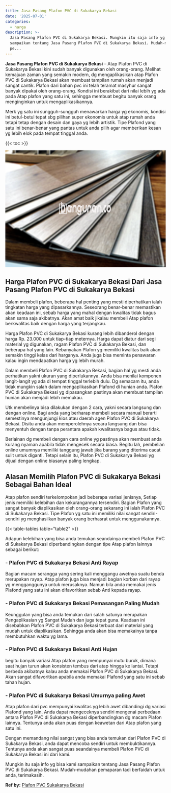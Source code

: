 ```yaml
---
title: Jasa Pasang Plafon PVC di Sukakarya Bekasi
date: '2025-07-01'
categories:
  - harga
description: >-
  Jasa Pasang Plafon PVC di Sukakarya Bekasi. Mungkin itu saja info yg bisa kami
  sampaikan tentang Jasa Pasang Plafon PVC di Sukakarya Bekasi. Mudah-mudahan
  pe...
---
```


**Jasa Pasang Plafon PVC di Sukakarya Bekasi** – Atap Plafon PVC di Sukakarya Bekasi kini sudah banyak digunakan oleh orang-orang. Melihat kemajuan zaman yang semakin modern, dg mengaplikasikan atap Plafon PVC di Sukakarya Bekasi akan membuat tampilan rumah akan menjadi sangat cantik. Plafon dari bahan pvc ini telah teramat masyhur sangat banyak dipakai oleh orang-orang. Kondisi ini berakibat dari nilai lebih yg ada pada Atap plafon yang satu ini, sehingga membuat begitu banyak orang menginginkan untuk mengaplikasikannya.

Merk yg satu ini sungguh-sungguh menawarkan harga yg ekonomis, kondisi ini betul-betul tepat sbg pilihan super ekonomis untuk atap rumah anda tetapi tetap dengan desain dan gaya yg lebih artistik. Tipe Plafond yang satu ini benar-benar yang pantas untuk anda pilih agar memberikan kesan yg lebih elok pada tempat tinggal anda.

{{< toc >}}

![Jasa Pasang Plafon PVC di Sukakarya Bekasi](/images/flafond-pvc-murah29.png)

## Harga Plafon PVC di Sukakarya Bekasi Dari Jasa Pasang Plafon PVC di Sukakarya Bekasi

Dalam membeli plafon, beberapa hal penting yang mesti diperhatikan ialah tingkatan harga yang dipasarkannya. Seseorang benar-benar memastikan akan keadaan ini, sebab harga yang mahal dengan kwalitas tidak bagus akan sama saja akibatnya. Akan amat baik jikalau membeli Atap plafon berkwalitas baik dengan harga yang terjangkau.

Harga Plafon PVC di Sukakarya Bekasi kurang lebih dibanderol dengan harga Rp. 23.000 untuk tiap-tiap meternya. Harga dapat diatur dari segi material yg digunakan, ragam Plafon PVC di Sukakarya Bekasi, dan beberapa hal yang lain. Kebanyakan Plafon yg memiliki kwalitas baik akan semakin tinggi kelas dari harganya. Anda juga bisa meminta penawaran kalau ingin mendapatkan harga yg lebih murah.

Dalam membeli Plafon PVC di Sukakarya Bekasi, bagian hal yg mesti anda perhatikan yakni ukuran yang diperlukannya. Anda bisa menilai komponen langit-langit yg ada di tempat tinggal terlebih dulu. Dg semacam itu, anda tidak mungkin salah dalam mengaplikasikan Plafond di hunian anda. Plafon PVC di Sukakarya Bekasi yg dipasangkan pastinya akan membuat tampilan hunian akan menjadi lebih memukau.

Utk membelinya bisa dilakukan dengan 2 cara, yakni secara langsung dan dengan online. Bagi anda yang berharap membeli secara manual berarti semestinya mengunjungi kios atau daerah agen Plafon PVC di Sukakarya Bekasi. Disitu anda akan memperolehnya secara langsung dan bisa menyentuh dengan tanpa perantara apakah kwalitasnya bagus atau tidak.

Berlainan dg membeli dengan cara online yg pastinya akan membuat anda kurang nyaman apabila tidak mengecek secara biasa. Begitu lah, pembelian online umumnya memiliki tanggung jawab jika barang yang diterima cacat sulit untuk diganti. Tetapi selain itu, Plafon PVC di Sukakarya Bekasi yg dijual dengan online biasanya paling lengkap.

## Alasan Memilih Plafon PVC di Sukakarya Bekasi Sebagai Bahan Ideal

Atap plafon sendiri terkelompokan jadi beberapa variasi jenisnya, Setiap jenis memiliki kelebihan dan kekurangannya tersendiri. Bagian Plafon yang sangat banyak diaplikasikan oleh orang-orang sekarang ini ialah Plafon PVC di Sukakarya Bekasi. Tipe Plafon yg satu ini memiliki nilai sangat sendiri-sendiri yg menghasilkan banyak orang berhasrat untuk menggunakannya.

{{< table-tables table="table2" >}}

Adapun kelebihan yang bisa anda temukan seandainya membeli Plafon PVC di Sukakarya Bekasi diperbandingkan dengan tipe Atap plafon lainnya sebagai berikut:

### \- Plafon PVC di Sukakarya Bekasi Anti Rayap

Bagian macam serangga yang sering kali menggangu awetnya suatu benda merupakan rayap. Atap plafon juga bisa menjadi bagian korban dari rayap yg mengganggunya untuk merusaknya. Namun bila anda memakai jenis Plafond yang satu ini akan difavoritkan sebab Anti kepada rayap.

### \- Plafon PVC di Sukakarya Bekasi Pemasangan Paling Mudah

Keunggulan yang bisa anda temukan dari salah satunya merupakan Pengaplikasian yg Sangat Mudah dan juga tepat guna. Keadaan ini disebabkan Plafon PVC di Sukakarya Bekasi terbuat dari material yang mudah untuk diaplikasikan. Sehingga anda akan bisa memakainya tanpa membutuhkan waktu yg lama.

### \- Plafon PVC di Sukakarya Bekasi Anti Hujan

begitu banyak variasi Atap plafon yang mempunyai mutu buruk, dimana saat hujan turun akan konsisten tembus dari atap hingga ke lantai. Tetapi berbeda akibatnya kalau anda memakai Plafon PVC di Sukakarya Bekasi. Akan sangat difavoritkan apabila anda memakai Plafond yang satu ini sebab tahan hujan.

### \- Plafon PVC di Sukakarya Bekasi Umurnya paling Awet

Atap plafon dari pvc mempunyai kwalitas yg lebih awet dibandingi dg variasi Plafond yang lain. Anda dapat mengeceknya sendiri mengenai perbedaan antara Plafon PVC di Sukakarya Bekasi diperbandingkan dg macam Plafon lainnya. Tentunya anda akan puas dengan keawetan dari Atap plafon yang satu ini.

Dengan memandang nilai sangat yang bisa anda temukan dari Plafon PVC di Sukakarya Bekasi, anda dapat mencoba sendiri untuk membuktikannya. Tentunya anda akan sangat puas seandainya membeli Plafon PVC di Sukakarya Bekasi ini dari kami.

Mungkin itu saja info yg bisa kami sampaikan tentang Jasa Pasang Plafon PVC di Sukakarya Bekasi. Mudah-mudahan pemaparan tadi berfaidah untuk anda, terimakasih.

**Ref by:** [Plafon PVC Sukakarya Bekasi](https://id.wikipedia.org/wiki/Plafon)
